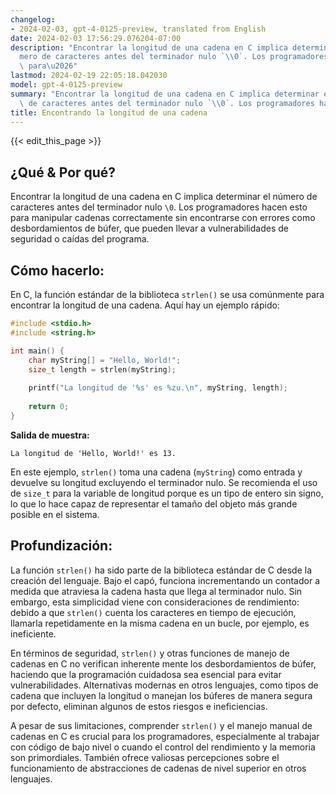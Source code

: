 ```yaml
---
changelog:
- 2024-02-03, gpt-4-0125-preview, translated from English
date: 2024-02-03 17:56:29.076204-07:00
description: "Encontrar la longitud de una cadena en C implica determinar el n\xFA\
  mero de caracteres antes del terminador nulo `\\0`. Los programadores hacen esto\
  \ para\u2026"
lastmod: 2024-02-19 22:05:18.042030
model: gpt-4-0125-preview
summary: "Encontrar la longitud de una cadena en C implica determinar el n\xFAmero\
  \ de caracteres antes del terminador nulo `\\0`. Los programadores hacen esto para\u2026"
title: Encontrando la longitud de una cadena
---
```


{{< edit_this_page >}}

## ¿Qué & Por qué?
Encontrar la longitud de una cadena en C implica determinar el número de caracteres antes del terminador nulo `\0`. Los programadores hacen esto para manipular cadenas correctamente sin encontrarse con errores como desbordamientos de búfer, que pueden llevar a vulnerabilidades de seguridad o caídas del programa.

## Cómo hacerlo:
En C, la función estándar de la biblioteca `strlen()` se usa comúnmente para encontrar la longitud de una cadena. Aquí hay un ejemplo rápido:

```c
#include <stdio.h>
#include <string.h>

int main() {
    char myString[] = "Hello, World!";
    size_t length = strlen(myString);
    
    printf("La longitud de '%s' es %zu.\n", myString, length);
    
    return 0;
}
```

**Salida de muestra:**
```
La longitud de 'Hello, World!' es 13.
```

En este ejemplo, `strlen()` toma una cadena (`myString`) como entrada y devuelve su longitud excluyendo el terminador nulo. Se recomienda el uso de `size_t` para la variable de longitud porque es un tipo de entero sin signo, lo que lo hace capaz de representar el tamaño del objeto más grande posible en el sistema.

## Profundización:
La función `strlen()` ha sido parte de la biblioteca estándar de C desde la creación del lenguaje. Bajo el capó, funciona incrementando un contador a medida que atraviesa la cadena hasta que llega al terminador nulo. Sin embargo, esta simplicidad viene con consideraciones de rendimiento: debido a que `strlen()` cuenta los caracteres en tiempo de ejecución, llamarla repetidamente en la misma cadena en un bucle, por ejemplo, es ineficiente.

En términos de seguridad, `strlen()` y otras funciones de manejo de cadenas en C no verifican inherente mente los desbordamientos de búfer, haciendo que la programación cuidadosa sea esencial para evitar vulnerabilidades. Alternativas modernas en otros lenguajes, como tipos de cadena que incluyen la longitud o manejan los búferes de manera segura por defecto, eliminan algunos de estos riesgos e ineficiencias.

A pesar de sus limitaciones, comprender `strlen()` y el manejo manual de cadenas en C es crucial para los programadores, especialmente al trabajar con código de bajo nivel o cuando el control del rendimiento y la memoria son primordiales. También ofrece valiosas percepciones sobre el funcionamiento de abstracciones de cadenas de nivel superior en otros lenguajes.
